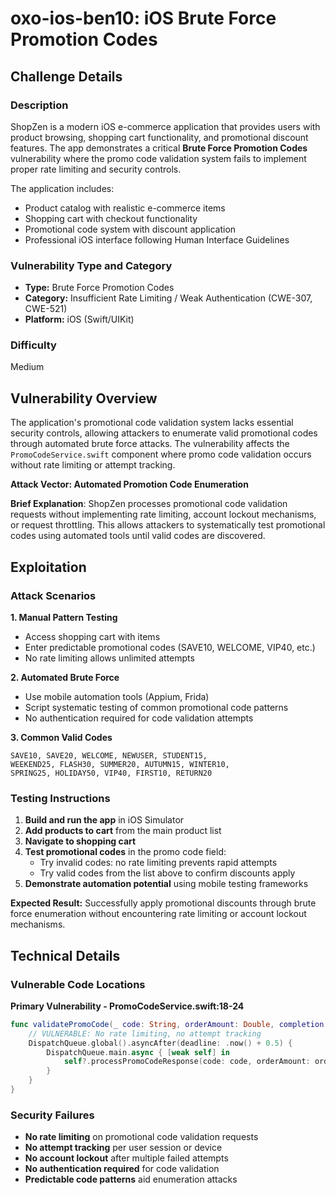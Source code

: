 # oxo-ios-ben10: iOS Brute Force Promotion Codes

## Challenge Details

### Description

ShopZen is a modern iOS e-commerce application that provides users with product browsing, shopping cart functionality, and promotional discount features. The app demonstrates a critical **Brute Force Promotion Codes** vulnerability where the promo code validation system fails to implement proper rate limiting and security controls.

The application includes:
- Product catalog with realistic e-commerce items
- Shopping cart with checkout functionality  
- Promotional code system with discount application
- Professional iOS interface following Human Interface Guidelines

### Vulnerability Type and Category
- **Type:** Brute Force Promotion Codes
- **Category:** Insufficient Rate Limiting / Weak Authentication (CWE-307, CWE-521)
- **Platform:** iOS (Swift/UIKit)

### Difficulty
Medium

## Vulnerability Overview

The application's promotional code validation system lacks essential security controls, allowing attackers to enumerate valid promotional codes through automated brute force attacks. The vulnerability affects the `PromoCodeService.swift` component where promo code validation occurs without rate limiting or attempt tracking.

**Attack Vector: Automated Promotion Code Enumeration**

**Brief Explanation**: ShopZen processes promotional code validation requests without implementing rate limiting, account lockout mechanisms, or request throttling. This allows attackers to systematically test promotional codes using automated tools until valid codes are discovered.

## Exploitation

### Attack Scenarios

**1. Manual Pattern Testing**
- Access shopping cart with items
- Enter predictable promotional codes (SAVE10, WELCOME, VIP40, etc.)
- No rate limiting allows unlimited attempts

**2. Automated Brute Force**
- Use mobile automation tools (Appium, Frida)
- Script systematic testing of common promotional code patterns
- No authentication required for code validation attempts

**3. Common Valid Codes**
```
SAVE10, SAVE20, WELCOME, NEWUSER, STUDENT15, 
WEEKEND25, FLASH30, SUMMER20, AUTUMN15, WINTER10, 
SPRING25, HOLIDAY50, VIP40, FIRST10, RETURN20
```

### Testing Instructions

1. **Build and run the app** in iOS Simulator
2. **Add products to cart** from the main product list
3. **Navigate to shopping cart** 
4. **Test promotional codes** in the promo code field:
   - Try invalid codes: no rate limiting prevents rapid attempts
   - Try valid codes from the list above to confirm discounts apply
5. **Demonstrate automation potential** using mobile testing frameworks

**Expected Result:** Successfully apply promotional discounts through brute force enumeration without encountering rate limiting or account lockout mechanisms.

## Technical Details

### Vulnerable Code Locations

**Primary Vulnerability - PromoCodeService.swift:18-24**
```swift
func validatePromoCode(_ code: String, orderAmount: Double, completion: @escaping (PromoCodeResult) -> Void) {
    // VULNERABLE: No rate limiting, no attempt tracking
    DispatchQueue.global().asyncAfter(deadline: .now() + 0.5) {
        DispatchQueue.main.async { [weak self] in
            self?.processPromoCodeResponse(code: code, orderAmount: orderAmount, data: nil, response: nil, completion: completion)
        }
    }
}
```

### Security Failures
- **No rate limiting** on promotional code validation requests
- **No attempt tracking** per user session or device
- **No account lockout** after multiple failed attempts  
- **No authentication required** for code validation
- **Predictable code patterns** aid enumeration attacks
